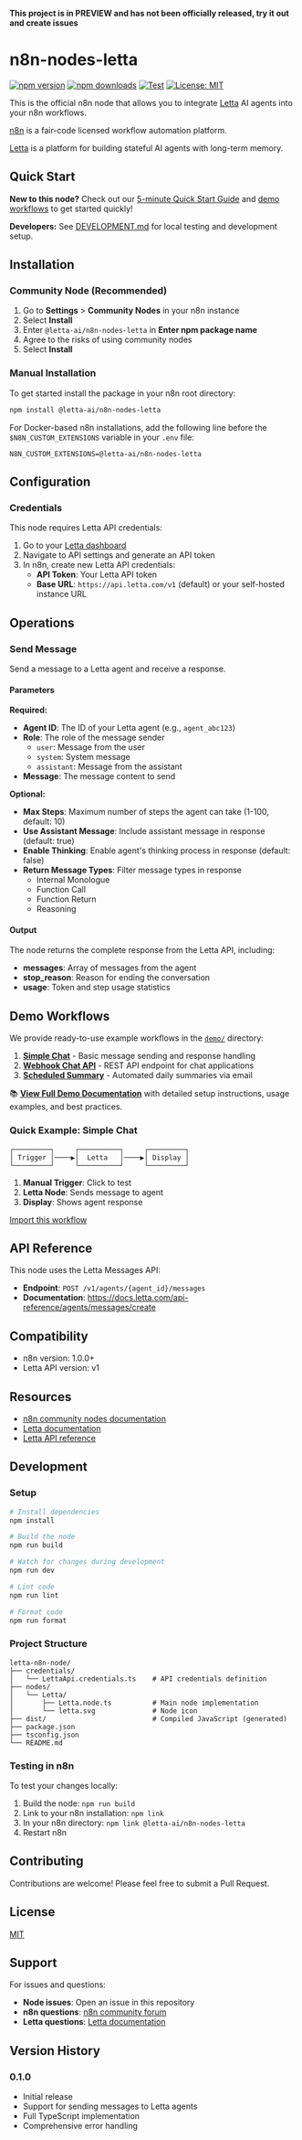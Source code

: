 **This project is in PREVIEW and has not been officially released, try it out and create issues**


# n8n-nodes-letta

[![npm version](https://img.shields.io/npm/v/@letta-ai/n8n-nodes-letta.svg)](https://www.npmjs.com/package/@letta-ai/n8n-nodes-letta)
[![npm downloads](https://img.shields.io/npm/dm/@letta-ai/n8n-nodes-letta.svg)](https://www.npmjs.com/package/@letta-ai/n8n-nodes-letta)
[![Test](https://github.com/letta-ai/letta-n8n-node/actions/workflows/test.yml/badge.svg)](https://github.com/letta-ai/letta-n8n-node/actions/workflows/test.yml)
[![License: MIT](https://img.shields.io/badge/License-MIT-yellow.svg)](https://opensource.org/licenses/MIT)


This is the official n8n node that allows you to integrate [Letta](https://letta.com) AI agents into your n8n workflows.

[n8n](https://n8n.io/) is a fair-code licensed workflow automation platform.

[Letta](https://letta.com) is a platform for building stateful AI agents with long-term memory.

## Quick Start

**New to this node?** Check out our [5-minute Quick Start Guide](demo/QUICKSTART.md) and [demo workflows](demo/) to get started quickly!

**Developers:** See [DEVELOPMENT.md](DEVELOPMENT.md) for local testing and development setup.

## Installation

### Community Node (Recommended)

1. Go to **Settings** > **Community Nodes** in your n8n instance
2. Select **Install**
3. Enter `@letta-ai/n8n-nodes-letta` in **Enter npm package name**
4. Agree to the risks of using community nodes
5. Select **Install**

### Manual Installation

To get started install the package in your n8n root directory:

```bash
npm install @letta-ai/n8n-nodes-letta
```

For Docker-based n8n installations, add the following line before the `$N8N_CUSTOM_EXTENSIONS` variable in your `.env` file:

```env
N8N_CUSTOM_EXTENSIONS=@letta-ai/n8n-nodes-letta
```

## Configuration

### Credentials

This node requires Letta API credentials:

1. Go to your [Letta dashboard](https://app.letta.com)
2. Navigate to API settings and generate an API token
3. In n8n, create new Letta API credentials:
   - **API Token**: Your Letta API token
   - **Base URL**: `https://api.letta.com/v1` (default) or your self-hosted instance URL

## Operations

### Send Message

Send a message to a Letta agent and receive a response.

#### Parameters

**Required:**
- **Agent ID**: The ID of your Letta agent (e.g., `agent_abc123`)
- **Role**: The role of the message sender
  - `user`: Message from the user
  - `system`: System message
  - `assistant`: Message from the assistant
- **Message**: The message content to send

**Optional:**
- **Max Steps**: Maximum number of steps the agent can take (1-100, default: 10)
- **Use Assistant Message**: Include assistant message in response (default: true)
- **Enable Thinking**: Enable agent's thinking process in response (default: false)
- **Return Message Types**: Filter message types in response
  - Internal Monologue
  - Function Call
  - Function Return
  - Reasoning

#### Output

The node returns the complete response from the Letta API, including:
- **messages**: Array of messages from the agent
- **stop_reason**: Reason for ending the conversation
- **usage**: Token and step usage statistics

## Demo Workflows

We provide ready-to-use example workflows in the [`demo/`](demo/) directory:

1. **[Simple Chat](demo/workflows/simple-chat.json)** - Basic message sending and response handling
2. **[Webhook Chat API](demo/workflows/webhook-chat.json)** - REST API endpoint for chat applications
3. **[Scheduled Summary](demo/workflows/scheduled-summary.json)** - Automated daily summaries via email

📚 **[View Full Demo Documentation](demo/README.md)** with detailed setup instructions, usage examples, and best practices.

### Quick Example: Simple Chat

```
┌─────────┐     ┌──────────┐     ┌─────────┐
│ Trigger │────▶│  Letta   │────▶│ Display │
└─────────┘     └──────────┘     └─────────┘
```

1. **Manual Trigger**: Click to test
2. **Letta Node**: Sends message to agent
3. **Display**: Shows agent response

[Import this workflow](demo/workflows/simple-chat.json)

## API Reference

This node uses the Letta Messages API:
- **Endpoint**: `POST /v1/agents/{agent_id}/messages`
- **Documentation**: https://docs.letta.com/api-reference/agents/messages/create

## Compatibility

- n8n version: 1.0.0+
- Letta API version: v1

## Resources

- [n8n community nodes documentation](https://docs.n8n.io/integrations/community-nodes/)
- [Letta documentation](https://docs.letta.com)
- [Letta API reference](https://docs.letta.com/api-reference)

## Development

### Setup

```bash
# Install dependencies
npm install

# Build the node
npm run build

# Watch for changes during development
npm run dev

# Lint code
npm run lint

# Format code
npm run format
```

### Project Structure

```
letta-n8n-node/
├── credentials/
│   └── LettaApi.credentials.ts    # API credentials definition
├── nodes/
│   └── Letta/
│       ├── Letta.node.ts          # Main node implementation
│       └── letta.svg              # Node icon
├── dist/                          # Compiled JavaScript (generated)
├── package.json
├── tsconfig.json
└── README.md
```

### Testing in n8n

To test your changes locally:

1. Build the node: `npm run build`
2. Link to your n8n installation: `npm link`
3. In your n8n directory: `npm link @letta-ai/n8n-nodes-letta`
4. Restart n8n

## Contributing

Contributions are welcome! Please feel free to submit a Pull Request.

## License

[MIT](LICENSE.md)

## Support

For issues and questions:
- **Node issues**: Open an issue in this repository
- **n8n questions**: [n8n community forum](https://community.n8n.io)
- **Letta questions**: [Letta documentation](https://docs.letta.com)

## Version History

### 0.1.0
- Initial release
- Support for sending messages to Letta agents
- Full TypeScript implementation
- Comprehensive error handling
